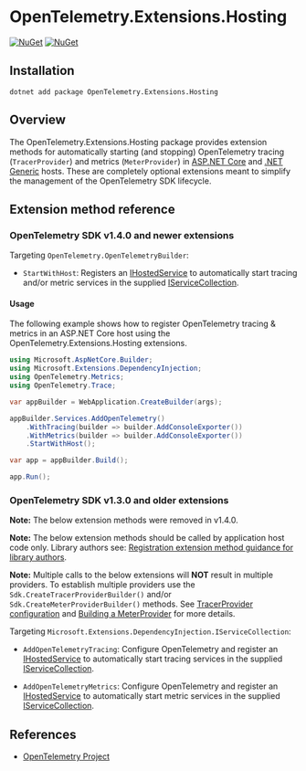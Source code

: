 # OpenTelemetry.Extensions.Hosting

[![NuGet](https://img.shields.io/nuget/v/OpenTelemetry.Extensions.Hosting.svg)](https://www.nuget.org/packages/OpenTelemetry.Extensions.Hosting)
[![NuGet](https://img.shields.io/nuget/dt/OpenTelemetry.Extensions.Hosting.svg)](https://www.nuget.org/packages/OpenTelemetry.Extensions.Hosting)

## Installation

```shell
dotnet add package OpenTelemetry.Extensions.Hosting
```

## Overview

The OpenTelemetry.Extensions.Hosting package provides extension methods for
automatically starting (and stopping) OpenTelemetry tracing (`TracerProvider`)
and metrics (`MeterProvider`) in [ASP.NET
 Core](https://learn.microsoft.com/aspnet/core/fundamentals/host/web-host) and
 [.NET Generic](https://learn.microsoft.com/dotnet/core/extensions/generic-host)
 hosts. These are completely optional extensions meant to simplify the
 management of the OpenTelemetry SDK lifecycle.

## Extension method reference

### OpenTelemetry SDK v1.4.0 and newer extensions

Targeting `OpenTelemetry.OpenTelemetryBuilder`:

* `StartWithHost`: Registers an
  [IHostedService](https://learn.microsoft.com/dotnet/api/microsoft.extensions.hosting.ihostedservice)
  to automatically start tracing and/or metric services in the supplied
  [IServiceCollection](https://learn.microsoft.com/dotnet/api/microsoft.extensions.dependencyinjection.iservicecollection).

#### Usage

The following example shows how to register OpenTelemetry tracing & metrics in
an ASP.NET Core host using the OpenTelemetry.Extensions.Hosting extensions.

```csharp
using Microsoft.AspNetCore.Builder;
using Microsoft.Extensions.DependencyInjection;
using OpenTelemetry.Metrics;
using OpenTelemetry.Trace;

var appBuilder = WebApplication.CreateBuilder(args);

appBuilder.Services.AddOpenTelemetry()
    .WithTracing(builder => builder.AddConsoleExporter())
    .WithMetrics(builder => builder.AddConsoleExporter())
    .StartWithHost();

var app = appBuilder.Build();

app.Run();
```

### OpenTelemetry SDK v1.3.0 and older extensions

**Note:** The below extension methods were removed in v1.4.0.

**Note:** The below extension methods should be called by application host code
only. Library authors see: [Registration extension method guidance for library
authors](../../docs/trace/extending-the-sdk/README.md#registration-extension-method-guidance-for-library-authors).

**Note:** Multiple calls to the below extensions will **NOT** result in multiple
providers. To establish multiple providers use the
`Sdk.CreateTracerProviderBuilder()` and/or `Sdk.CreateMeterProviderBuilder()`
methods. See [TracerProvider
configuration](../../docs/trace/customizing-the-sdk/README.md#tracerprovider-configuration)
and [Building a
MeterProvider](../../docs/metrics/customizing-the-sdk/README.md#building-a-meterprovider)
for more details.

Targeting `Microsoft.Extensions.DependencyInjection.IServiceCollection`:

* `AddOpenTelemetryTracing`: Configure OpenTelemetry and register an
  [IHostedService](https://learn.microsoft.com/dotnet/api/microsoft.extensions.hosting.ihostedservice)
  to automatically start tracing services in the supplied
  [IServiceCollection](https://learn.microsoft.com/dotnet/api/microsoft.extensions.dependencyinjection.iservicecollection).

* `AddOpenTelemetryMetrics`: Configure OpenTelemetry and register an
  [IHostedService](https://learn.microsoft.com/dotnet/api/microsoft.extensions.hosting.ihostedservice)
  to automatically start metric services in the supplied
  [IServiceCollection](https://learn.microsoft.com/dotnet/api/microsoft.extensions.dependencyinjection.iservicecollection).

## References

* [OpenTelemetry Project](https://opentelemetry.io/)
